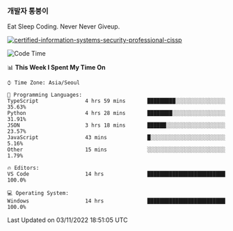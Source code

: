 ### 개발자 통붕이
Eat Sleep Coding.
Never Never Giveup.

[![certified-information-systems-security-professional-cissp](https://user-images.githubusercontent.com/44606727/157613689-acd84ec6-5f8f-4e79-89d9-a8d51f033634.png)](https://www.credly.com/badges/f394a010-85a0-450b-9136-8043af01d71c/public_url)

<!--START_SECTION:waka-->
![Code Time](http://img.shields.io/badge/Code%20Time-1%2C244%20hrs%2026%20mins-blue)

📊 **This Week I Spent My Time On** 

```text
⌚︎ Time Zone: Asia/Seoul

💬 Programming Languages: 
TypeScript               4 hrs 59 mins       █████████░░░░░░░░░░░░░░░░   35.63% 
Python                   4 hrs 28 mins       ████████░░░░░░░░░░░░░░░░░   31.91% 
JSON                     3 hrs 18 mins       ██████░░░░░░░░░░░░░░░░░░░   23.57% 
JavaScript               43 mins             █░░░░░░░░░░░░░░░░░░░░░░░░   5.16% 
Other                    15 mins             ░░░░░░░░░░░░░░░░░░░░░░░░░   1.79%

🔥 Editors: 
VS Code                  14 hrs              █████████████████████████   100.0%

💻 Operating System: 
Windows                  14 hrs              █████████████████████████   100.0%

```


 Last Updated on 03/11/2022 18:51:05 UTC
<!--END_SECTION:waka-->
